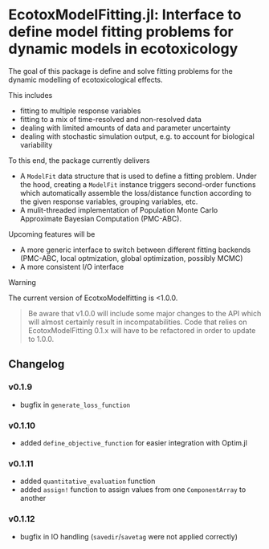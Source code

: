 # EcotoxModelFitting.jl: Interface to define model fitting problems for dynamic models in ecotoxicology 

The goal of this package is define and solve fitting problems for the dynamic modelling of ecotoxicological effects. 

This includes

- fitting to multiple response variables
- fitting to a mix of time-resolved and non-resolved data
- dealing with limited amounts of data and parameter uncertainty
- dealing with stochastic simulation output, e.g. to account for biological variability

To this end, the package currently delivers 

- A `ModelFit` data structure that is used to define a fitting problem. Under the hood, creating a `ModelFit` instance triggers second-order functions which automatically assemble the loss/distance function according to the given response variables, grouping variables, etc. 
- A mulit-threaded implementation of Population Monte Carlo Approximate Bayesian Computation (PMC-ABC).

Upcoming features will be 

- A more generic interface to switch between different fitting backends (PMC-ABC, local optmization, global optimization, possibly MCMC)
- A more consistent I/O interface

>[!WARNING]
The current version of EcotxoModelfitting is <1.0.0.
>Be aware that v1.0.0 will include some major changes to the API which will almost certainly result in incompatabilities.
>Code that relies on EcotoxModelFitting 0.1.x will have to be refactored in order to update to 1.0.0.

## Changelog

### v0.1.9

- bugfix in `generate_loss_function`

### v0.1.10

- added `define_objective_function` for easier integration with Optim.jl

### v0.1.11

- added `quantitative_evaluation` function
- added `assign!` function to assign values from one `ComponentArray` to another

### v0.1.12

- bugfix in IO handling (`savedir`/`savetag` were not applied correctly)
